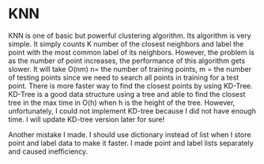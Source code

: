 # KNN

KNN is one of basic but powerful clustering algorithm.
Its algorithm is very simple.
It simply counts K number of the closest neighbors and label the point with the most common label of its neighbors.
However, the problem is as the number of point increases, the performance of this algorithm gets slower.
It will take O(nm) n= the number of training points, m = the number of testing points since we need to search all points in training for a test point.
There is more faster way to find the closest points by using KD-Tree.
KD-Tree is a good data structure using a tree and able to find the closest tree in the max time in O(h) when h is the height of the tree.
However, unfortunately, I could not implement KD-tree because I did not have enough time.
I will update KD-tree version later for sure!

Another mistake I made. I should use dictionary instead of list when I store point and label data to make it faster.
I made point and label lists separately and caused inefficiency. 
